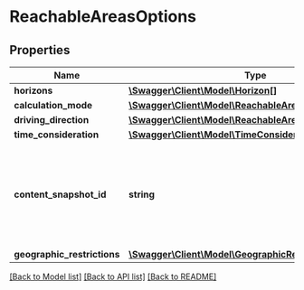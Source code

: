 # ReachableAreasOptions

## Properties
Name | Type | Description | Notes
------------ | ------------- | ------------- | -------------
**horizons** | [**\Swagger\Client\Model\Horizon[]**](Horizon.md) |  | [optional] 
**calculation_mode** | [**\Swagger\Client\Model\ReachableAreasCalculationMode**](ReachableAreasCalculationMode.md) |  | [optional] 
**driving_direction** | [**\Swagger\Client\Model\ReachableAreasDrivingDirection**](ReachableAreasDrivingDirection.md) |  | [optional] 
**time_consideration** | [**\Swagger\Client\Model\TimeConsideration**](TimeConsideration.md) |  | [optional] 
**content_snapshot_id** | **string** | Speficies the content snapshot to use. If no snapshot ID is set, the latest content is used. | [optional] 
**geographic_restrictions** | [**\Swagger\Client\Model\GeographicRestrictions**](GeographicRestrictions.md) |  | [optional] 

[[Back to Model list]](../../README.md#documentation-for-models) [[Back to API list]](../../README.md#documentation-for-api-endpoints) [[Back to README]](../../README.md)


